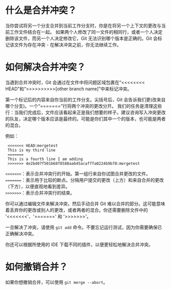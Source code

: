 # 什么是合并冲突？

当你尝试将另一个分支合并到当前工作分支时，你是在将另一个上下文的更改与当前工作文件结合在一起。
如果两个人修改了同一文件的相同行，或者一个人决定删除该文件，而另一个人决定修改它，Git 无法识别哪个版本是正确的。Git 会标记该文件为存在冲突 - 在解决冲突之前，你无法继续工作。

# 如何解决合并冲突？

当遇到合并冲突时，Git 会通过在文件中将问题区域包裹在“<<<<<<<< HEAD”和“>>>>>>>>>>[other branch name]”中来标记冲突。

第一个标记后的内容来自你当前的工作分支。尖括号后，Git 会告诉我们更(改来自哪个分支)。一个“=======”行将两个冲突的更改分开。
我们的任务是清理这些行：当我们完成后，文件应该看起来正是我们想要的样子。建议咨询写入冲突更改的队友，决定哪个版本应该是最终的。可能是你们其中一个的版本，也可能是两者的混合。

例如：
```
 <<<<<<< HEAD:mergetest
 This is my third line
 =======
 This is a fourth line I am adding
 >>>>>>> 4e2b407f501b68f8588aa645acafffa0224b9b78:mergetest
```

`<<<<<<<`：表示合并冲突行的开始。第一组行来自你试图合并更改的文件。  
`=======`：表示用于比较的断点。分隔用户提交的更改（上方）和来自合并的更改（下方），以便直观地看到差异。  
`>>>>>>>`：表示合并冲突行的结束。

你可以通过编辑文件来解决冲突，然后手动合并 Git 难以合并的部分。这可能意味着丢弃你的更改或别人的更改，或者两者的混合。你还需要删除文件中的 '<<<<<<<'、'=======' 和 '>>>>>>>'。


一旦解决了冲突，请使用 `git add` 命令。不要忘记运行测试，因为你需要确保已正确解决冲突。

你还可以根据所使用的 IDE 下载不同的插件，以便更轻松地解决合并冲突。


# 如何撤销合并？

如果你想撤销合并，可以使用 `git merge --abort`。
